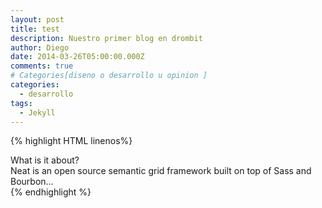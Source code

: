 ```yaml
---
layout: post
title: test
description: Nuestro primer blog en drombit
author: Diego
date: 2014-03-26T05:00:00.000Z
comments: true
# Categories[diseno o desarrollo u opinion ]
categories:
  - desarrollo
tags:
  - Jekyll
---
```


{% highlight HTML linenos%}
<section class="container">
  <aside class="sidebar">What is it about?</aside>
  <article class="main-content">Neat is an open source semantic grid framework built on top of Sass and Bourbon…</article>
</section>
{% endhighlight %} 